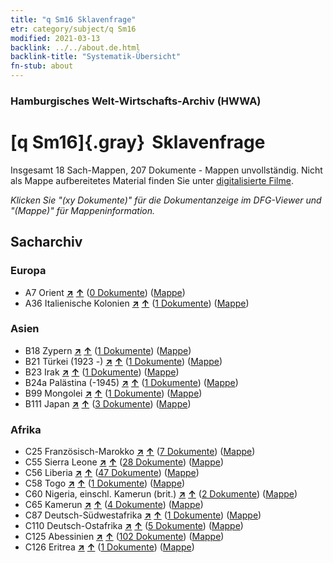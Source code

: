 ```yaml
---
title: "q Sm16 Sklavenfrage"
etr: category/subject/q Sm16
modified: 2021-03-13
backlink: ../../about.de.html
backlink-title: "Systematik-Übersicht"
fn-stub: about
---
```


### Hamburgisches Welt-Wirtschafts-Archiv (HWWA)
# [q Sm16]{.gray}&#8201; Sklavenfrage&#160; 




Insgesamt 18 Sach-Mappen, 207 Dokumente - Mappen unvollständig.
Nicht als Mappe aufbereitetes Material finden Sie unter [digitalisierte Filme](/film/h1_sh).

_Klicken Sie "(xy Dokumente)" für die Dokumentanzeige im DFG-Viewer und "(Mappe)" für Mappeninformation._

## Sacharchiv




### Europa

- A7 Orient [**&nearr;**](../../../geo/i/140902/about.de.html "Orient (alle Mappen)") [**&uarr;**](../../../geo/about.de.html#A7 "Ländersystematik") (<a href="https://pm20.zbw.eu/dfgview/sh/140902,145962" title="über: Orient : Sklavenfrage" target="_blank">0 Dokumente</a>) ([Mappe](http://purl.org/pressemappe20/folder/sh/140902,145962))
- A36 Italienische Kolonien [**&nearr;**](../../../geo/i/141012/about.de.html "Italienische Kolonien (alle Mappen)") [**&uarr;**](../../../geo/about.de.html#A36 "Ländersystematik") (<a href="https://pm20.zbw.eu/dfgview/sh/141012,145962" title="über: Italienische Kolonien : Sklavenfrage" target="_blank">1 Dokumente</a>) ([Mappe](http://purl.org/pressemappe20/folder/sh/141012,145962))

### Asien

- B18 Zypern [**&nearr;**](../../../geo/i/141079/about.de.html "Zypern (alle Mappen)") [**&uarr;**](../../../geo/about.de.html#B18 "Ländersystematik") (<a href="https://pm20.zbw.eu/dfgview/sh/141079,145962" title="über: Zypern : Sklavenfrage" target="_blank">1 Dokumente</a>) ([Mappe](http://purl.org/pressemappe20/folder/sh/141079,145962))
- B21 Türkei (1923 -) [**&nearr;**](../../../geo/i/141111/about.de.html "Türkei (1923 -) (alle Mappen)") [**&uarr;**](../../../geo/about.de.html#B21 "Ländersystematik") (<a href="https://pm20.zbw.eu/dfgview/sh/141111,145962" title="über: Türkei (1923 -) : Sklavenfrage" target="_blank">1 Dokumente</a>) ([Mappe](http://purl.org/pressemappe20/folder/sh/141111,145962))
- B23 Irak [**&nearr;**](../../../geo/i/141113/about.de.html "Irak (alle Mappen)") [**&uarr;**](../../../geo/about.de.html#B23 "Ländersystematik") (<a href="https://pm20.zbw.eu/dfgview/sh/141113,145962" title="über: Irak : Sklavenfrage" target="_blank">1 Dokumente</a>) ([Mappe](http://purl.org/pressemappe20/folder/sh/141113,145962))
- B24a Palästina (-1945) [**&nearr;**](../../../geo/i/141115/about.de.html "Palästina (-1945) (alle Mappen)") [**&uarr;**](../../../geo/about.de.html#B24a "Ländersystematik") (<a href="https://pm20.zbw.eu/dfgview/sh/141115,145962" title="über: Palästina (-1945) : Sklavenfrage" target="_blank">1 Dokumente</a>) ([Mappe](http://purl.org/pressemappe20/folder/sh/141115,145962))
- B99 Mongolei [**&nearr;**](../../../geo/i/141261/about.de.html "Mongolei (alle Mappen)") [**&uarr;**](../../../geo/about.de.html#B99 "Ländersystematik") (<a href="https://pm20.zbw.eu/dfgview/sh/141261,145962" title="über: Mongolei : Sklavenfrage" target="_blank">1 Dokumente</a>) ([Mappe](http://purl.org/pressemappe20/folder/sh/141261,145962))
- B111 Japan [**&nearr;**](../../../geo/i/141272/about.de.html "Japan (alle Mappen)") [**&uarr;**](../../../geo/about.de.html#B111 "Ländersystematik") (<a href="https://pm20.zbw.eu/dfgview/sh/141272,145962" title="über: Japan : Sklavenfrage" target="_blank">3 Dokumente</a>) ([Mappe](http://purl.org/pressemappe20/folder/sh/141272,145962))

### Afrika

- C25 Französisch-Marokko [**&nearr;**](../../../geo/i/141358/about.de.html "Französisch-Marokko (alle Mappen)") [**&uarr;**](../../../geo/about.de.html#C25 "Ländersystematik") (<a href="https://pm20.zbw.eu/dfgview/sh/141358,145962" title="über: Französisch-Marokko : Sklavenfrage" target="_blank">7 Dokumente</a>) ([Mappe](http://purl.org/pressemappe20/folder/sh/141358,145962))
- C55 Sierra Leone [**&nearr;**](../../../geo/i/141404/about.de.html "Sierra Leone (alle Mappen)") [**&uarr;**](../../../geo/about.de.html#C55 "Ländersystematik") (<a href="https://pm20.zbw.eu/dfgview/sh/141404,145962" title="über: Sierra Leone : Sklavenfrage" target="_blank">28 Dokumente</a>) ([Mappe](http://purl.org/pressemappe20/folder/sh/141404,145962))
- C56 Liberia [**&nearr;**](../../../geo/i/141405/about.de.html "Liberia (alle Mappen)") [**&uarr;**](../../../geo/about.de.html#C56 "Ländersystematik") (<a href="https://pm20.zbw.eu/dfgview/sh/141405,145962" title="über: Liberia : Sklavenfrage" target="_blank">47 Dokumente</a>) ([Mappe](http://purl.org/pressemappe20/folder/sh/141405,145962))
- C58 Togo [**&nearr;**](../../../geo/i/141408/about.de.html "Togo (alle Mappen)") [**&uarr;**](../../../geo/about.de.html#C58 "Ländersystematik") (<a href="https://pm20.zbw.eu/dfgview/sh/141408,145962" title="über: Togo : Sklavenfrage" target="_blank">1 Dokumente</a>) ([Mappe](http://purl.org/pressemappe20/folder/sh/141408,145962))
- C60 Nigeria, einschl. Kamerun (brit.) [**&nearr;**](../../../geo/i/141409/about.de.html "Nigeria, einschl. Kamerun (brit.) (alle Mappen)") [**&uarr;**](../../../geo/about.de.html#C60 "Ländersystematik") (<a href="https://pm20.zbw.eu/dfgview/sh/141409,145962" title="über: Nigeria, einschl. Kamerun (brit.) : Sklavenfrage" target="_blank">2 Dokumente</a>) ([Mappe](http://purl.org/pressemappe20/folder/sh/141409,145962))
- C65 Kamerun [**&nearr;**](../../../geo/i/141410/about.de.html "Kamerun (alle Mappen)") [**&uarr;**](../../../geo/about.de.html#C65 "Ländersystematik") (<a href="https://pm20.zbw.eu/dfgview/sh/141410,145962" title="über: Kamerun : Sklavenfrage" target="_blank">4 Dokumente</a>) ([Mappe](http://purl.org/pressemappe20/folder/sh/141410,145962))
- C87 Deutsch-Südwestafrika [**&nearr;**](../../../geo/i/141450/about.de.html "Deutsch-Südwestafrika (alle Mappen)") [**&uarr;**](../../../geo/about.de.html#C87 "Ländersystematik") (<a href="https://pm20.zbw.eu/dfgview/sh/141450,145962" title="über: Deutsch-Südwestafrika : Sklavenfrage" target="_blank">1 Dokumente</a>) ([Mappe](http://purl.org/pressemappe20/folder/sh/141450,145962))
- C110 Deutsch-Ostafrika [**&nearr;**](../../../geo/i/141471/about.de.html "Deutsch-Ostafrika (alle Mappen)") [**&uarr;**](../../../geo/about.de.html#C110 "Ländersystematik") (<a href="https://pm20.zbw.eu/dfgview/sh/141471,145962" title="über: Deutsch-Ostafrika : Sklavenfrage" target="_blank">5 Dokumente</a>) ([Mappe](http://purl.org/pressemappe20/folder/sh/141471,145962))
- C125 Abessinien [**&nearr;**](../../../geo/i/141482/about.de.html "Abessinien (alle Mappen)") [**&uarr;**](../../../geo/about.de.html#C125 "Ländersystematik") (<a href="https://pm20.zbw.eu/dfgview/sh/141482,145962" title="über: Abessinien : Sklavenfrage" target="_blank">102 Dokumente</a>) ([Mappe](http://purl.org/pressemappe20/folder/sh/141482,145962))
- C126 Eritrea [**&nearr;**](../../../geo/i/141483/about.de.html "Eritrea (alle Mappen)") [**&uarr;**](../../../geo/about.de.html#C126 "Ländersystematik") (<a href="https://pm20.zbw.eu/dfgview/sh/141483,145962" title="über: Eritrea : Sklavenfrage" target="_blank">1 Dokumente</a>) ([Mappe](http://purl.org/pressemappe20/folder/sh/141483,145962))


